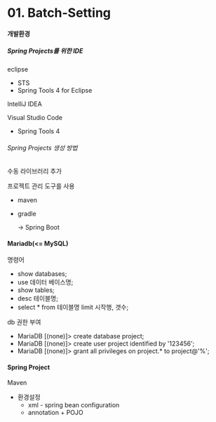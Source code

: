 # 01. Batch-Setting

#### 개발환경

##### Spring Projects를 위한 IDE

eclipse

- STS
- Spring Tools 4 for Eclipse

IntelliJ IDEA

Visual Studio Code

- Spring Tools 4

###### Spring Projects 생성 방법

수동 라이브러리 추가

프로젝트 관리 도구를 사용

- maven

- gradle 

  -> Spring Boot



#### Mariadb(<= MySQL)

명령어

- show databases;
- use 데이터 베이스명;
- show tables;
- desc 테이블명;
- select * from 테이블명 limit 시작행, 갯수;

db 권한 부여

- MariaDB [(none)]> create database project;
- MariaDB [(none)]> create user project identified by '123456';
- MariaDB [(none)]> grant all privileges on project.* to project@'%';



#### Spring Project

Maven

- 환경설정
  - xml - spring bean configuration
  - annotation + POJO
